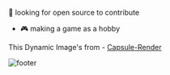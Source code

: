  🤔 looking for open source to contribute



- :video_game: making a game as a hobby







This Dynamic Image's from - [Capsule-Render](https://github.com/kyechan99/capsule-render)







![footer](https://capsule-render.vercel.app/api?type=wave&color=gradient&height=150&section=footer)
